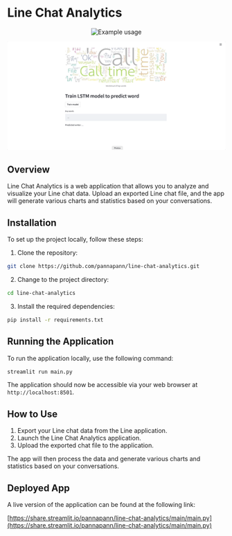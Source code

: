 # Line Chat Analytics

<p align="center">
  <img src="assets/Jun-19-2565 22-38-26.gif" alt="Example usage" />
</p>

<p align="center">
  <img src="assets/Jun-19-2565 22-37-26.gif" alt="Example usage" />
</p>

## Overview

Line Chat Analytics is a web application that allows you to analyze and visualize your Line chat data. Upload an exported Line chat file, and the app will generate various charts and statistics based on your conversations.

## Installation

To set up the project locally, follow these steps:

1. Clone the repository:

```bash
git clone https://github.com/pannapann/line-chat-analytics.git
```

2. Change to the project directory:

```bash
cd line-chat-analytics
```

3. Install the required dependencies:

```bash
pip install -r requirements.txt
```

## Running the Application

To run the application locally, use the following command:

```bash
streamlit run main.py
```

The application should now be accessible via your web browser at `http://localhost:8501`.

## How to Use

1. Export your Line chat data from the Line application.
2. Launch the Line Chat Analytics application.
3. Upload the exported chat file to the application.

The app will then process the data and generate various charts and statistics based on your conversations.

## Deployed App

A live version of the application can be found at the following link:

[https://share.streamlit.io/pannapann/line-chat-analytics/main/main.py](https://share.streamlit.io/pannapann/line-chat-analytics/main/main.py)
